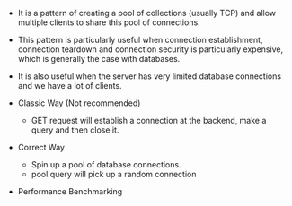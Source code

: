 * It is a pattern of creating a pool of collections (usually TCP) and allow multiple clients to share this pool of connections.
* This pattern is particularly useful when connection establishment, connection teardown and connection security is particularly expensive, which is generally the case with databases.
* It is also useful when the server has very limited database connections and we have a lot of clients.

* Classic Way (Not recommended)
    * GET request will establish a connection at the backend, make a query and then close it.

* Correct Way
    * Spin up a pool of database connections.
    * pool.query will pick up a random connection

* Performance Benchmarking